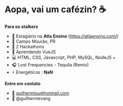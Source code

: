 <!-- ![sobre](https://github.com/Guilhermevang/Guilhermevang/blob/main/me.png) -->

# Aopa, vai um cafézin? ☕

**Para os stalkers**

- 💼 Estagiário na **Atla Ensino** (https://atlaensino.com/)
- 📌 Campo Mourão, PR
- 📆 2 Hackathons
- 🌱 Aprendendo VueJS
- 💻 HTML, CSS, Javascript, PHP, MySQL, NodeJS +
- 🎧 Lost Frequencies - Tequila (Remix)
- ⚡ Energéticos : **NaN**

**Entre em contato**

- 📧 guilhermlou@hotmail.com
- 🌠 @guilhermevang
